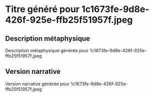 # Titre généré pour 1c1673fe-9d8e-426f-925e-ffb25f51957f.jpeg

## Description métaphysique
Description métaphysique générée pour 1c1673fe-9d8e-426f-925e-ffb25f51957f.jpeg

## Version narrative
Version narrative générée pour 1c1673fe-9d8e-426f-925e-ffb25f51957f.jpeg
